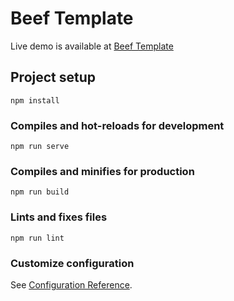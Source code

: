 # Beef Template

Live demo is available at [Beef Template](https://beef-app-zrggs.ondigitalocean.app/)
## Project setup
```
npm install
```

### Compiles and hot-reloads for development
```
npm run serve
```

### Compiles and minifies for production
```
npm run build
```

### Lints and fixes files
```
npm run lint
```

### Customize configuration
See [Configuration Reference](https://cli.vuejs.org/config/).

  [](https://www.paypal.com/en_PH/i/scr/pixel.gif)
